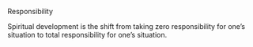 Responsibility

Spiritual development is the shift from taking zero responsibility for one’s situation to total responsibility for one’s situation.